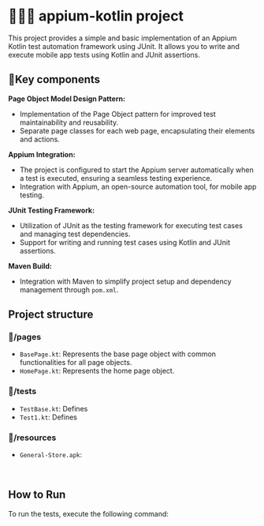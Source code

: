 # 👩🏻‍💻 appium-kotlin project
 
This project provides a simple and basic implementation of an Appium Kotlin test automation framework using JUnit. It allows you to write and execute mobile app tests using Kotlin and JUnit assertions.
<br>

## 🔑Key components

**Page Object Model Design Pattern:**
- Implementation of the Page Object pattern for improved test maintainability and reusability.
- Separate page classes for each web page, encapsulating their elements and actions.

**Appium Integration:**
- The project is configured to start the Appium server automatically when a test is executed, ensuring a seamless testing experience.
- Integration with Appium, an open-source automation tool, for mobile app testing.

**JUnit Testing Framework:**
- Utilization of JUnit as the testing framework for executing test cases and managing test dependencies.
- Support for writing and running test cases using Kotlin and JUnit assertions.

**Maven Build:**
- Integration with Maven to simplify project setup and dependency management through ```pom.xml```.


## Project structure

### 📁/pages
- ```BasePage.kt```: Represents the base page object with common functionalities for all page objects.
- ```HomePage.kt```: Represents the home page object.

### 📁/tests
- ```TestBase.kt```: Defines
- ```Test1.kt```: Defines 

### 📁/resources
- ```General-Store.apk```: 

<br>

## How to Run
To run the tests, execute the following command:
```
```

<br>
